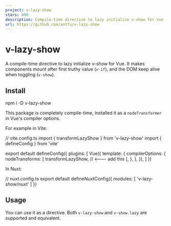 ```yaml
---
project: v-lazy-show
stars: 490
description: Compile-time directive to lazy initialize v-show for Vue
url: https://github.com/antfu/v-lazy-show
---
```


v-lazy-show
===========

A compile-time directive to lazy initialize v-show for Vue. It makes components mount after first truthy value (`v-if`), and the DOM keep alive when toggling (`v-show`).

Install
-------

npm i -D v-lazy-show

This package is completely compile-time, installed it as a `nodeTransformer` in Vue's compiler options.

For example in Vite:

// vite.config.ts
import { transformLazyShow } from 'v-lazy-show'
import { defineConfig } from 'vite'

export default defineConfig({
  plugins: \[
    Vue({
      template: {
        compilerOptions: {
          nodeTransforms: \[
            transformLazyShow, // <--- add this
          \],
        },
      },
    }),
  \]
})

In Nuxt:

// nuxt.config.ts
export default defineNuxtConfig({
  modules: \[
    'v-lazy-show/nuxt'
  \]
})

Usage
-----

You can use it as a directive. Both `v-lazy-show` and `v-show.lazy` are supported and equivalent.

<script setup lang="ts">
const show \= ref(false)
</script\>

<template\>
  <div v-lazy-show\="show"\>
    <MyComponent />
  </div\>
</template\>

With it, `<MyComponent />` will not be mounted for the first render. Until the first time `show.value = true`, it will be mounted and the DOM will be kept alive. Later if you switch `show.value` back to `false`, `<MyComponent />` will not be unmounted, instead, `display: none` will be applied to the DOM just like `v-show`.

Use Cases
---------

It can be helpful to use with some component that is expensive to create/mount. For example, if you have a tabs component, that some tab contains a heavy component. Using `v-if`, it will get the component destroyed and re-created when switching tabs. Using `v-show`, you will need to pay the mounting cost on the initial render even you haven't switch to that tab yet.

With `v-lazy-show`, you can have the best of both worlds. You can think it as a `v-show` that lazy initializes, or a `v-if` that caches the DOM.

Similarly, this can be helpful for `<details>`, `<dialog>`, `<tabs>`, `<popups>` and other components that you want to keep the DOM alive when toggling.

How does it work?
-----------------

Like how `v-if` works, when you use this directive, it hint the compiler to do some transformation to the generated vnodes.

<template\>
  <div v-lazy-show\="foo"\>
    Hello
  </div\>
</template\>

will be compiled to

import { createCommentVNode as \_createCommentVNode, createElementBlock as \_createElementBlock, createElementVNode as \_createElementVNode, Fragment as \_Fragment, openBlock as \_openBlock, vShow as \_vShow, withDirectives as \_withDirectives } from 'vue'

export function render(\_ctx, \_cache) {
  return (\_cache.\_lazyshow1 || \_ctx.foo)
    ? (\_cache.\_lazyshow1 \= true, (\_openBlock(),
      \_withDirectives(\_createElementVNode('div', null, ' Hello ', 512 /\* NEED\_PATCH \*/), \[
        \[\_vShow, \_ctx.foo\]
      \])))
    : \_createCommentVNode('v-show-if', true)
}

Sponsors
--------

License
-------

MIT License © 2022 Anthony Fu
